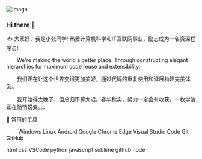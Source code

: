 

<!--
**ydtalk/ydtalk** is a ✨ _special_ ✨ repository because its `README.md` (this file) appears on your GitHub profile.

Here are some ideas to get you started:

- 🔭 I’m currently working on ...
- 🌱 I’m currently learning ...
- 👯 I’m looking to collaborate on ...
- 🤔 I’m looking for help with ...
- 💬 Ask me about ...
- 📫 How to reach me: ...
- 😄 Pronouns: ...
- ⚡ Fun fact: ...
-->
![image](https://user-images.githubusercontent.com/44250195/211961328-f819c707-66a4-4e4c-bb84-96472656cb2c.png)

### Hi there 👋

✍️  大家好，我是小张同学! 热爱计算机科学和IT互联网事业，励志成为一名资深程序员!

  We're making the world a better place. Through constructing elegant hierarchies for maximum code reuse and extensibility.

  我们正在让这个世界变得更加美好，通过代码的重复使用和延展构建完美体系。

  我开始得太晚了，但总归不算太迟。春华秋实，努力一定会有收获，一枚学渣正在悄悄蜕变。。。


🧰 常用的工具

   Windows Linux Android Google Chrome Edge Visual Studio Code Git GitHub

       


html css VSCode python javascript sublime github node
